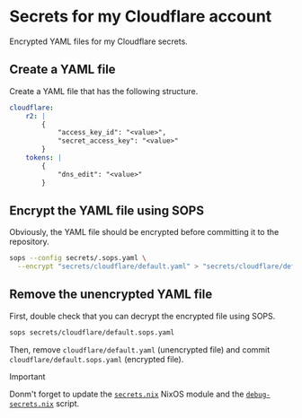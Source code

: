 # Secrets for my Cloudflare account

Encrypted YAML files for my Cloudflare secrets.

## Create a YAML file

Create a YAML file that has the following structure.

```yaml
cloudflare:
    r2: |
        {
            "access_key_id": "<value>",
            "secret_access_key": "<value>"
        }
    tokens: |
        {
            "dns_edit": "<value>"
        }
```

## Encrypt the YAML file using SOPS

Obviously, the YAML file should be encrypted before committing it to the repository.

```sh
sops --config secrets/.sops.yaml \
  --encrypt "secrets/cloudflare/default.yaml" > "secrets/cloudflare/default.sops.yaml"
```

## Remove the unencrypted YAML file

First, double check that you can decrypt the encrypted file using SOPS.

```sh
sops secrets/cloudflare/default.sops.yaml
```

Then, remove `cloudflare/default.yaml` (unencrypted file) and commit `cloudflare/default.sops.yaml` (encrypted file).

> [!IMPORTANT]  
> Donm't forget to update the [`secrets.nix`](../../nixos/modules/secrets.nix) NixOS module and the [`debug-secrets.nix`](../../nixos/scripts/debug-secrets.nix) script.
